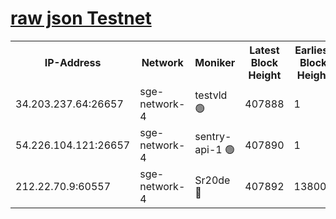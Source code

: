 
[raw json Testnet](https://rpc-check.sget.stavr.tech/sget/rpc-sget-result.json)
=


<table><tr><th>IP-Address</th><th>Network</th><th>Moniker</th><th>Latest Block Height</th><th>Earliest Block Height</th><th>Catching Up</th><th>Voting Power</th><th>Scan Time</th></tr><tr><td>34.203.237.64:26657</td><td>sge-network-4</td><td>testvld 🟢</td><td>407888</td><td>1</td><td>False</td><td>0</td><td>2023-11-28T10:27:31.731354579UTC</td></tr><tr><td>54.226.104.121:26657</td><td>sge-network-4</td><td>sentry-api-1 🟢</td><td>407890</td><td>1</td><td>False</td><td>0</td><td>2023-11-28T10:27:42.518169221UTC</td></tr><tr><td>212.22.70.9:60557</td><td>sge-network-4</td><td>Sr20de 🔴</td><td>407892</td><td>138001</td><td>False</td><td>99</td><td>2023-11-28T10:27:55.539366504UTC</td></tr></table>
